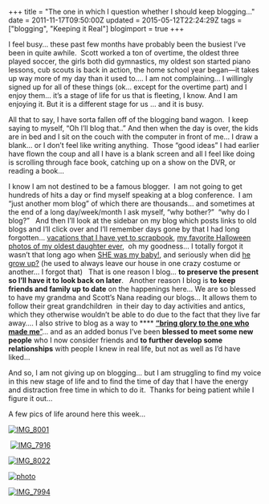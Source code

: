 +++
title = "The one in which I question whether I should keep blogging…"
date = 2011-11-17T09:50:00Z
updated = 2015-05-12T22:24:29Z
tags = ["blogging", "Keeping it Real"]
blogimport = true 
+++

I feel busy… these past few months have probably been the busiest I’ve been in quite awhile.&#160; Scott worked a ton of overtime, the oldest three played soccer, the girls both did gymnastics, my oldest son started piano lessons, cub scouts is back in action, the home school year began—it takes up way more of my day than it used to…. I am not complaining… I willingly signed up for all of these things (ok… except for the overtime part) and I enjoy them… it’s a stage of life for us that is fleeting, I know. And I am enjoying it. But it is a different stage for us … and it is busy. 

All that to say, I have sorta fallen off of the blogging band wagon.&#160; I keep saying to myself, “Oh I’ll blog that..” And then when the day is over, the kids are in bed and I sit on the couch with the computer in front of me… I draw a blank… or I don’t feel like writing anything.&#160; Those “good ideas” I had earlier have flown the coup and all I have is a blank screen and all I feel like doing is scrolling through face book, catching up on a show on the DVR, or reading a book…&#160; 

I know I am not destined to be a famous blogger.&#160; I am not going to get hundreds of hits a day or find myself speaking at a blog conference.&#160; I am “just another mom blog” of which there are thousands… and sometimes at the end of a long day/week/month I ask myself, “why bother?”&#160; “why do I blog?”&#160;&#160; And then I’ll look at the sidebar on my blog which posts links to old blogs and I’ll click over and I’ll remember days gone by that I had long forgotten… [vacations that I have yet to scrapbook](http://lifeatthecircus.com/2010/11/10/everglades-national-park/), [my favorite Halloween photos of my oldest daughter ever](http://lifeatthecircus.com/2009/11/04/super-girl-learns-to-fly/),&#160; oh my goodness… I totally forgot it wasn’t that long ago when [SHE was my baby!](http://lifeatthecircus.com/2008/07/30/i-scream-you-scream-we-all-scream-for/), and seriously when did [he grow up?](http://lifeatthecircus.com/2008/04/29/whats-up-doc/) (he used to always leave our house in one crazy costume or another… I forgot that)&#160;&#160; That is one reason I blog… **to preserve the present so I’ll have it to look back on later**.&#160;&#160; Another reason I blog is **to keep friends and family up to date** on the happenings here… We are so blessed to have my grandma and Scott’s Nana reading our blogs… It allows them to follow their great grandchildren&#160; in their day to day activities and antics, which they otherwise wouldn’t be able to do due to the fact that they live far away…. I also strive to blog as a way to **** [**“bring glory to the one who made me**”](http://www.youtube.com/watch?v=uVTeIMursb8)… and as an added bonus I’ve been **blessed to meet some new people** who I now consider friends and **to further develop some relationships** with people I knew in real life, but not as well as I’d have liked… 

And so, I am not giving up on blogging… but I am struggling to find my voice in this new stage of life and to find the time of day that I have the energy and distraction free time in which to do it.&#160; Thanks for being patient while I figure it out…

A few pics of life around here this week…

[![IMG_8001](https://latc.s3.amazonaws.com/wp-content/uploads/2011/11/IMG_8001.jpg "IMG_8001")](https://latc.s3.amazonaws.com/wp-content/uploads/2011/11/IMG_8001.jpg)

&#160;[![IMG_7916](https://latc.s3.amazonaws.com/wp-content/uploads/2011/11/IMG_7916.jpg "IMG_7916")](https://latc.s3.amazonaws.com/wp-content/uploads/2011/11/IMG_7916.jpg)

[![IMG_8022](https://latc.s3.amazonaws.com/wp-content/uploads/2011/11/IMG_8022.jpg "IMG_8022")](https://latc.s3.amazonaws.com/wp-content/uploads/2011/11/IMG_8022.jpg)

[![photo](https://latc.s3.amazonaws.com/wp-content/uploads/2011/11/photo.jpg "photo")](https://latc.s3.amazonaws.com/wp-content/uploads/2011/11/photo.jpg)

[![IMG_7994](https://latc.s3.amazonaws.com/wp-content/uploads/2011/11/IMG_7994.jpg "IMG_7994")](https://latc.s3.amazonaws.com/wp-content/uploads/2011/11/IMG_7994.jpg)
